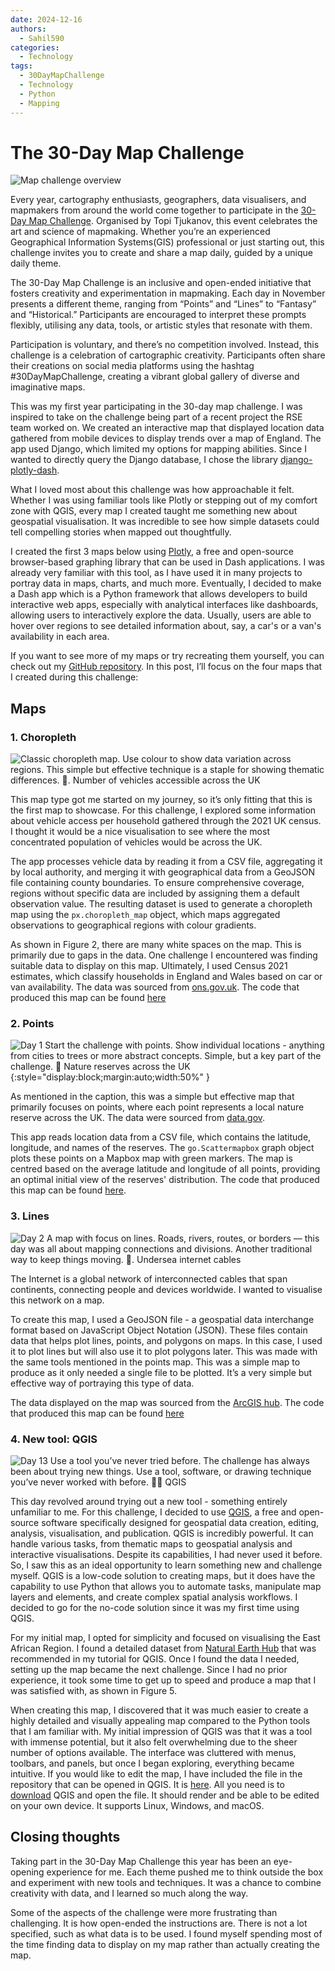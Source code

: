 ```yaml
---
date: 2024-12-16
authors:
  - Sahil590
categories:
  - Technology
tags:
  - 30DayMapChallenge
  - Technology
  - Python
  - Mapping
---
```


<!-- markdownlint-disable MD059 -->
# **The 30-Day Map Challenge**

![Map challenge overview](images/30day_map_challenge/30dmc_2024.png)

Every year, cartography enthusiasts, geographers, data visualisers, and mapmakers from around the world come together to participate in the [30-Day Map Challenge](https://30daymapchallenge.com/). Organised by Topi Tjukanov, this event celebrates the art and science of mapmaking. Whether you’re an experienced Geographical Information Systems(GIS) professional or just starting out, this challenge invites you to create and share a map daily, guided by a unique daily theme.

The 30-Day Map Challenge is an inclusive and open-ended initiative that fosters creativity and experimentation in mapmaking. Each day in November presents a different theme, ranging from “Points” and “Lines” to “Fantasy” and “Historical.” Participants are encouraged to interpret these prompts flexibly, utilising any data, tools, or artistic styles that resonate with them.
<!-- more -->

Participation is voluntary, and there’s no competition involved. Instead, this challenge is a celebration of cartographic creativity. Participants often share their creations on social media platforms using the hashtag #30DayMapChallenge, creating a vibrant global gallery of diverse and imaginative maps.

This was my first year participating in the 30-day map challenge. I was inspired to take on the challenge being part of a recent project the RSE team worked on. We created an interactive map that displayed location data gathered from mobile devices to display trends over a map of England. The app used Django, which limited my options for mapping abilities. Since I wanted to directly query the Django database, I chose the library [django-plotly-dash](https://github.com/GibbsConsulting/django-plotly-dash).

What I loved most about this challenge was how approachable it felt. Whether I was using familiar tools like Plotly or stepping out of my comfort zone with QGIS, every map I created taught me something new about geospatial visualisation. It was incredible to see how simple datasets could tell compelling stories when mapped out thoughtfully.

I created the first 3 maps below using [Plotly](https://plotly.com/examples/), a free and open-source browser-based graphing library that can be used in Dash applications. I was already very familiar with this tool, as I have used it in many projects to portray data in maps, charts, and much more. Eventually, I decided to make a Dash app which is a Python framework that allows developers to build interactive web apps, especially with analytical interfaces like dashboards, allowing users to interactively explore the data. Usually, users are able to hover over regions to see detailed information about, say, a car's or a van's availability in each area.

If you want to see more of my maps or try recreating them yourself, you can check out my [GitHub repository](https://github.com/Sahil590/30daymapchallenge).
In this post, I’ll focus on the four maps that I created during this challenge:

## Maps

### 1. Choropleth

![Classic choropleth map. Use colour to show data variation across regions. This simple but effective technique is a staple for showing thematic differences. 🎨. Number of vehicles accessible across the UK](images/30day_map_challenge/Choropleth.png)

This map type got me started on my journey, so it’s only fitting that this is the first map to showcase. For this challenge, I explored some information about vehicle access per household gathered through the 2021 UK census. I thought it would be a nice visualisation to see where the most concentrated population of vehicles would be across the UK.

The app processes vehicle data by reading it from a CSV file, aggregating it by local authority, and merging it with geographical data from a GeoJSON file containing county boundaries. To ensure comprehensive coverage, regions without specific data are included by assigning them a default observation value. The resulting dataset is used to generate a choropleth map using the `px.choropleth_map` object, which maps aggregated observations to geographical regions with colour gradients.

As shown in Figure 2, there are many white spaces on the map. This is primarily due to gaps in the data. One challenge I encountered was finding suitable data to display on this map. Ultimately, I used Census 2021 estimates, which classify households in England and Wales based on car or van availability. The data was sourced from [ons.gov.uk](https://www.ons.gov.uk/datasets/RM008/editions/2021/versions/3).
The code that produced this map can be found [here](https://github.com/Sahil590/30daymapchallenge/blob/main/Chropleth.py)

### 2. Points

![Day 1 Start the challenge with points. Show individual locations - anything from cities to trees or more abstract concepts. Simple, but a key part of the challenge. 📍 Nature reserves across the UK](images/30day_map_challenge/Points_map.png){:style="display:block;margin:auto;width:50%" }

As mentioned in the caption, this was a simple but effective map that primarily focuses on points, where each point represents a local nature reserve across the UK. The data were sourced from [data.gov](https://www.data.gov.uk/dataset/acdf4a9e-a115-41fb-bbe9-603c819aa7f7/local-nature-reserves-england).

This app reads location data from a CSV file, which contains the latitude, longitude, and names of the reserves. The `go.Scattermapbox` graph object plots these points on a Mapbox map with green markers. The map is centred based on the average latitude and longitude of all points, providing an optimal initial view of the reserves' distribution. The code that produced this map can be found [here](https://github.com/Sahil590/30daymapchallenge/blob/main/Points_Day1.py).

### 3. Lines

![Day 2 A map with focus on lines. Roads, rivers, routes, or borders — this day was all about mapping connections and divisions. Another traditional way to keep things moving. 📏. Undersea internet cables ](images/30day_map_challenge/Lines.png)

The Internet is a global network of interconnected cables that span continents, connecting people and devices worldwide. I wanted to visualise this network on a map.

To create this map, I used a GeoJSON file - a geospatial data interchange format based on JavaScript Object Notation (JSON). These files contain data that helps plot lines, points, and polygons on maps. In this case, I used it to plot lines but will also use it to plot polygons later. This was made with the same tools mentioned in the points map. This was a simple map to produce as it only needed a single file to be plotted. It’s a very simple but effective way of portraying this type of data.

The data displayed on the map was sourced from the [ArcGIS hub](https://hub.arcgis.com/maps/c12642b516bc4ee5bc9e89870ab14089/about).
The code that produced this map can be found [here](https://github.com/Sahil590/30daymapchallenge/blob/main/Lines_Day2.py)

### 4. New tool: QGIS

![Day 13 Use a tool you’ve never tried before. The challenge has always been about trying new things. Use a tool, software, or drawing technique you’ve never worked with before. 🧪🔧 QGIS ](images/30day_map_challenge/Qgis.png)

This day revolved around trying out a new tool - something entirely unfamiliar to me. For this challenge, I decided to use [QGIS](https://qgis.org/), a free and open-source software specifically designed for geospatial data creation, editing, analysis, visualisation, and publication.
QGIS is incredibly powerful. It can handle various tasks, from thematic maps to geospatial analysis and interactive visualisations. Despite its capabilities, I had never used it before. So, I saw this as an ideal opportunity to learn something new and challenge myself.
QGIS is a low-code solution to creating maps, but it does have the capability to use Python that allows you to automate tasks, manipulate map layers and elements, and create complex spatial analysis workflows. I decided to go for the no-code solution since it was my first time using QGIS.

For my initial map, I opted for simplicity and focused on visualising the East African Region. I found a detailed dataset from [Natural Earth Hub](https://www.naturalearthdata.com/) that was recommended in my tutorial for QGIS. Once I found the data I needed, setting up the map became the next challenge. Since I had no prior experience, it took some time to get up to speed and produce a map that I was satisfied with, as shown in Figure 5.

When creating this map, I discovered that it was much easier to create a highly detailed and visually appealing map compared to the Python tools that I am familiar with.
My initial impression of QGIS was that it was a tool with immense potential, but it also felt overwhelming due to the sheer number of options available. The interface was cluttered with menus, toolbars, and panels, but once I began exploring, everything became intuitive.
If you would like to edit the map, I have included the file in the repository that can be opened in QGIS. It is [here](https://github.com/Sahil590/30daymapchallenge/blob/main/30daychallenge.qgz). All you need is to [download](https://qgis.org/download/) QGIS and open the file. It should render and be able to be edited on your own device. It supports Linux, Windows, and macOS.

## Closing thoughts

Taking part in the 30-Day Map Challenge this year has been an eye-opening experience for me. Each theme pushed me to think outside the box and experiment with new tools and techniques. It was a chance to combine creativity with data, and I learned so much along the way.

Some of the aspects of the challenge were more frustrating than challenging. It is how open-ended the instructions are. There is not a lot specified, such as what data is to be used. I found myself spending most of the time finding data to display on my map rather than actually creating the map.

